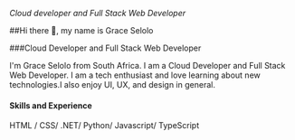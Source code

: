 *Cloud developer and Full Stack Web Developer*

##Hi there 👋, my name is Grace Selolo

###Cloud Developer and Full Stack Web Developer

I'm Grace Selolo from South Africa. I am a Cloud Developer and Full Stack Web Developer. I am a tech enthusiast and love learning about new technologies.I also enjoy UI, UX, and design in general.

#### Skills and Experience

 HTML / CSS/ .NET/ Python/ Javascript/ TypeScript






 
